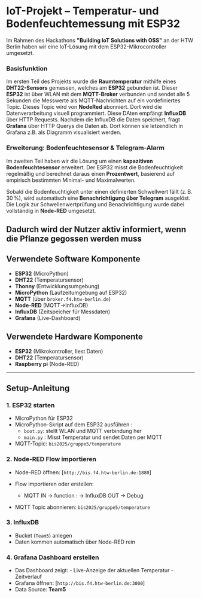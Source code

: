 # IoT-Projekt – Temperatur- und Bodenfeuchtemessung mit ESP32
Im Rahmen des Hackathons **"Building IoT Solutions with OSS"** an der HTW Berlin haben wir eine IoT-Lösung mit dem ESP32-Mikrocontroller umgesetzt.

### Basisfunktion
Im ersten Teil des Projekts wurde die **Raumtemperatur** mithilfe eines **DHT22-Sensors** gemessen, welches am **ESP32** gebunden ist. Dieser **ESP32** ist über WLAN mit dem **MQTT-Broker** verbunden und sendet alle 5 Sekunden die Messwerte als MQTT-Nachrichten auf ein vordefiniertes Topic. Dieses Topic wird von **NodeRed** abonniert. Dort wird die Datenverarbeitung visuell programmiert. Diese DAten empfängt **InfluxDB** über HTTP Requests. Nachdem die InfluxDB die Daten speichert, fragt **Grafana** über HTTP Querys die Daten ab. Dort können sie letzendlich in Grafana z.B. als Diagramm visualisiert werden.

### Erweiterung: Bodenfeuchtesensor & Telegram-Alarm

Im zweiten Teil haben wir die Lösung um einen **kapazitiven Bodenfeuchtesensor** erweitert. Der ESP32 misst die Bodenfeuchtigkeit regelmäßig und berechnet daraus einen **Prozentwert**, basierend auf empirisch bestimmten Minimal- und Maximalwerten.

Sobald die Bodenfeuchtigkeit unter einen definierten Schwellwert fällt (z. B. 30 %), wird automatisch eine **Benachrichtigung über Telegram** ausgelöst. Die Logik zur Schwellenwertprüfung und Benachrichtigung wurde dabei vollständig in **Node-RED** umgesetzt. 


Dadurch wird der Nutzer aktiv informiert, wenn die Pflanze gegossen werden muss
---
## Verwendete Software Komponente
- **ESP32** (MicroPython)
- **DHT22** (Temperatursensor)
- **Thonny** (Entwicklungsumgebung)
- **MicroPython** (Laufzeitumgebung auf ESP32)
- **MQTT** (über `broker.f4.htw-berlin.de`)
- **Node-RED** (MQTT→InfluxDB)
- **InfluxDB** (Zeitspeicher für Messdaten)
- **Grafana** (Live-Dashboard)

## Verwendete Hardware Komponente
- **ESP32** (Mikrokontroller, liest Daten)
- **DHT22** (Temperatursensor)
- **Raspberry pi** (Node-RED)
  
---

## Setup-Anleitung

### 1. ESP32 starten
- MicroPython für ESP32   
- MicroPython-Skript auf dem ESP32 ausführen :
  - `boot.py`: stellt WLAN und MQTT verbindung her 
  - `main.py` : Misst Temperatur und sendet Daten per MQTT
- MQTT-Topic: `bis2025/gruppe5/temperature`

### 2. Node-RED Flow importieren
- Node-RED öffnen: [`http://bis.f4.htw-berlin.de:1880`]
- Flow importieren oder erstellen:
  - MQTT IN → function : → InfluxDB OUT → Debug
                   
- MQTT Topic abonnieren: `bis2025/gruppe5/temperature`

### 3. InfluxDB
- Bucket (`Team5`) anlegen
- Daten kommen automatisch über Node-RED rein
  
### 4. Grafana Dashboard erstellen
- Das Dashboard zeigt:
      - Live-Anzeige der aktuellen Temperatur
      - Zeitverlauf
- Grafana öffnen: [`http://bis.f4.htw-berlin.de:3000`]
-  Data Source: **Team5**
